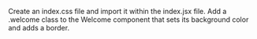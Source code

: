 Create an index.css file and import it within the index.jsx file.
Add a .welcome class to the Welcome component that sets its background color and adds a border.
